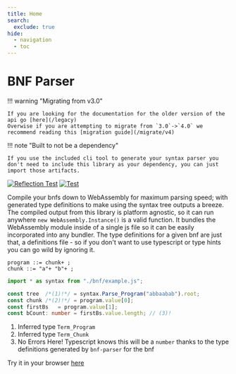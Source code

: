 ```yaml
---
title: Home
search:
  exclude: true
hide:
  - navigation
  - toc
---
```


# BNF Parser

!!! warning "Migrating from v3.0"

    If you are looking for the documentation for the older version of the api go [here](/legacy)  
    Overwise if you are attempting to migrate from `3.0`->`4.0` we recommend reading this [migration guide](/migrate/v4)

!!! note "Built to not be a dependency"

    If you use the included cli tool to generate your syntax parser you don't need to include this library as your dependency, you can just import those artifacts.

[![Reflection Test](https://github.com/AjaniBilby/BNF-parser/actions/workflows/npm-load-check.yml/badge.svg?branch=master)](https://github.com/AjaniBilby/BNF-parser/actions/workflows/npm-load-check.yml)
[![Test](https://github.com/AjaniBilby/BNF-parser/actions/workflows/test.yml/badge.svg?branch=master)](https://github.com/AjaniBilby/BNF-parser/actions/workflows/test.yml)

Compile your bnfs down to WebAssembly for maximum parsing speed; with generated type definitions to make using the syntax tree outputs a breeze. The compiled output from this library is platform agnostic, so it can run anywhere `new WebAssembly.Instance()` is a valid function. It bundles the WebAssembly module inside of a single js file so it can be easily incorporated into any bundler. The type definitions for a given bnf are just that, a definitions file - so if you don't want to use typescript or type hints you can go wild by ignoring it.

```bnf title="BNF"
program ::= chunk+ ;
chunk ::= "a"+ "b"+ ;
```
```ts title="Typescript"
import * as syntax from "./bnf/example.js";

const tree  /*(1)!*/ = syntax.Parse_Program("abbaabab").root;
const chunk /*(2)!*/ = program.value[0];
const firstBs   = program.value[1];
const bCount: number = firstBs.value.length; // (3)!
```

1. Inferred type `Term_Program`
2. Inferred type `Term_Chunk`
3. No Errors Here! Typescript knows this will be a `number` thanks to the type definitions generated by `bnf-parser` for the bnf


Try it in your browser [here](/test)